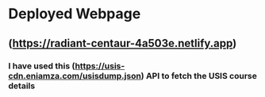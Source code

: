 # Deployed Webpage

## (https://radiant-centaur-4a503e.netlify.app)


### I have used this (https://usis-cdn.eniamza.com/usisdump.json) API to fetch the USIS course details

